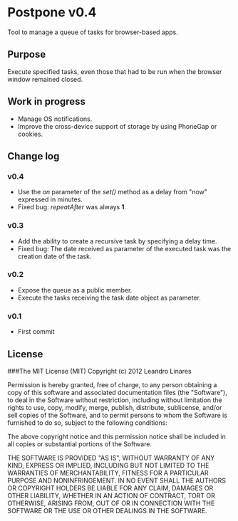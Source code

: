 # Postpone v0.4
Tool to manage a queue of tasks for browser-based apps.

## Purpose
Execute specified tasks, even those that had to be run when the browser window remained closed.

## Work in progress
* Manage OS notifications.
* Improve the cross-device support of storage by using PhoneGap or cookies.

## Change log

### v0.4
* Use the *on* parameter of the *set()* method as a delay from "now" expressed in minutes.
* Fixed bug: *repeatAfter* was always **1**.

### v0.3
* Add the ability to create a recursive task by specifying a delay time.
* Fixed bug: The date received as parameter of the executed task was the creation date of the task.

### v0.2
* Expose the queue as a public member.
* Execute the tasks receiving the task date object as parameter.

### v0.1
* First commit

## License

###The MIT License (MIT)
Copyright (c) 2012 Leandro Linares

Permission is hereby granted, free of charge, to any person obtaining a copy of this software and associated documentation files (the "Software"), to deal in the Software without restriction, including without limitation the rights to use, copy, modify, merge, publish, distribute, sublicense, and/or sell copies of the Software, and to permit persons to whom the Software is furnished to do so, subject to the following conditions:

The above copyright notice and this permission notice shall be included in all copies or substantial portions of the Software.

THE SOFTWARE IS PROVIDED "AS IS", WITHOUT WARRANTY OF ANY KIND, EXPRESS OR IMPLIED, INCLUDING BUT NOT LIMITED TO THE WARRANTIES OF MERCHANTABILITY, FITNESS FOR A PARTICULAR PURPOSE AND NONINFRINGEMENT. IN NO EVENT SHALL THE AUTHORS OR COPYRIGHT HOLDERS BE LIABLE FOR ANY CLAIM, DAMAGES OR OTHER LIABILITY, WHETHER IN AN ACTION OF CONTRACT, TORT OR OTHERWISE, ARISING FROM, OUT OF OR IN CONNECTION WITH THE SOFTWARE OR THE USE OR OTHER DEALINGS IN THE SOFTWARE.